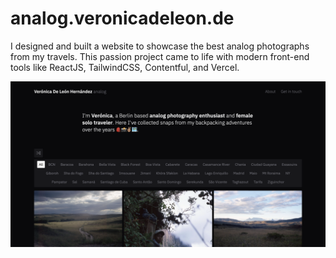 # analog.veronicadeleon.de

I designed and built a website to showcase the best analog photographs from my travels. This passion project came to life with modern front-end tools like ReactJS, TailwindCSS, Contentful, and Vercel.

![Verónica De León Hernández | analog](public/analog-web-preview.png)

